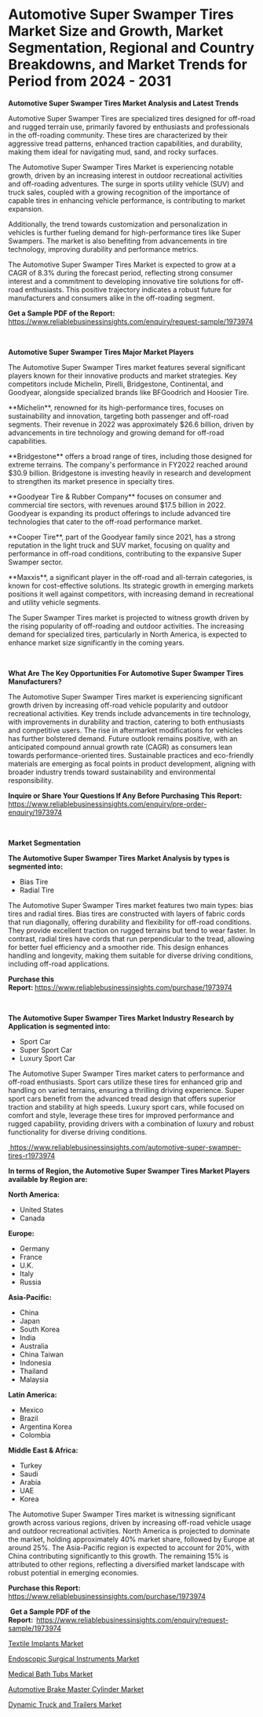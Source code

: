 <p><h1>Automotive Super Swamper Tires Market Size and Growth, Market Segmentation, Regional and Country Breakdowns, and Market Trends for Period from 2024 -  2031</h1></p><p><strong>Automotive Super Swamper Tires Market Analysis and Latest Trends</strong></p>
<p><p>Automotive Super Swamper Tires are specialized tires designed for off-road and rugged terrain use, primarily favored by enthusiasts and professionals in the off-roading community. These tires are characterized by their aggressive tread patterns, enhanced traction capabilities, and durability, making them ideal for navigating mud, sand, and rocky surfaces. </p><p>The Automotive Super Swamper Tires Market is experiencing notable growth, driven by an increasing interest in outdoor recreational activities and off-roading adventures. The surge in sports utility vehicle (SUV) and truck sales, coupled with a growing recognition of the importance of capable tires in enhancing vehicle performance, is contributing to market expansion. </p><p>Additionally, the trend towards customization and personalization in vehicles is further fueling demand for high-performance tires like Super Swampers. The market is also benefiting from advancements in tire technology, improving durability and performance metrics. </p><p>The Automotive Super Swamper Tires Market is expected to grow at a CAGR of 8.3% during the forecast period, reflecting strong consumer interest and a commitment to developing innovative tire solutions for off-road enthusiasts. This positive trajectory indicates a robust future for manufacturers and consumers alike in the off-roading segment.</p></p>
<p><strong>Get a Sample PDF of the Report:&nbsp;</strong> <a href="https://www.reliablebusinessinsights.com/enquiry/request-sample/1973974?utm_campaign=63&utm_medium=2&utm_source=Github&utm_content=ia&utm_term=04112024&utm_id=automotive-super-swamper-tires">https://www.reliablebusinessinsights.com/enquiry/request-sample/1973974</a></p>
<p>&nbsp;</p>
<p><strong>Automotive Super Swamper Tires Major Market Players</strong></p>
<p><p>The Automotive Super Swamper Tires market features several significant players known for their innovative products and market strategies. Key competitors include Michelin, Pirelli, Bridgestone, Continental, and Goodyear, alongside specialized brands like BFGoodrich and Hoosier Tire.</p><p>**Michelin**, renowned for its high-performance tires, focuses on sustainability and innovation, targeting both passenger and off-road segments. Their revenue in 2022 was approximately $26.6 billion, driven by advancements in tire technology and growing demand for off-road capabilities.</p><p>**Bridgestone** offers a broad range of tires, including those designed for extreme terrains. The company's performance in FY2022 reached around $30.9 billion. Bridgestone is investing heavily in research and development to strengthen its market presence in specialty tires.</p><p>**Goodyear Tire & Rubber Company** focuses on consumer and commercial tire sectors, with revenues around $17.5 billion in 2022. Goodyear is expanding its product offerings to include advanced tire technologies that cater to the off-road performance market.</p><p>**Cooper Tire**, part of the Goodyear family since 2021, has a strong reputation in the light truck and SUV market, focusing on quality and performance in off-road conditions, contributing to the expansive Super Swamper sector.</p><p>**Maxxis**, a significant player in the off-road and all-terrain categories, is known for cost-effective solutions. Its strategic growth in emerging markets positions it well against competitors, with increasing demand in recreational and utility vehicle segments.</p><p>The Super Swamper Tires market is projected to witness growth driven by the rising popularity of off-roading and outdoor activities. The increasing demand for specialized tires, particularly in North America, is expected to enhance market size significantly in the coming years.</p></p>
<p>&nbsp;</p>
<p><strong>What Are The Key Opportunities For Automotive Super Swamper Tires Manufacturers?</strong></p>
<p><p>The Automotive Super Swamper Tires market is experiencing significant growth driven by increasing off-road vehicle popularity and outdoor recreational activities. Key trends include advancements in tire technology, with improvements in durability and traction, catering to both enthusiasts and competitive users. The rise in aftermarket modifications for vehicles has further bolstered demand. Future outlook remains positive, with an anticipated compound annual growth rate (CAGR) as consumers lean towards performance-oriented tires. Sustainable practices and eco-friendly materials are emerging as focal points in product development, aligning with broader industry trends toward sustainability and environmental responsibility.</p></p>
<p><strong>Inquire or Share Your Questions If Any Before Purchasing This Report:</strong> <a href="https://www.reliablebusinessinsights.com/enquiry/pre-order-enquiry/1973974?utm_campaign=63&utm_medium=2&utm_source=Github&utm_content=ia&utm_term=04112024&utm_id=automotive-super-swamper-tires">https://www.reliablebusinessinsights.com/enquiry/pre-order-enquiry/1973974</a></p>
<p>&nbsp;</p>
<p><strong>Market Segmentation</strong></p>
<p><strong>The Automotive Super Swamper Tires Market Analysis by types is segmented into:</strong></p>
<p><ul><li>Bias Tire</li><li>Radial Tire</li></ul></p>
<p><p>The Automotive Super Swamper Tires market features two main types: bias tires and radial tires. Bias tires are constructed with layers of fabric cords that run diagonally, offering durability and flexibility for off-road conditions. They provide excellent traction on rugged terrains but tend to wear faster. In contrast, radial tires have cords that run perpendicular to the tread, allowing for better fuel efficiency and a smoother ride. This design enhances handling and longevity, making them suitable for diverse driving conditions, including off-road applications.</p></p>
<p><strong>Purchase this Report:&nbsp;</strong><a href="https://www.reliablebusinessinsights.com/purchase/1973974?utm_campaign=63&utm_medium=2&utm_source=Github&utm_content=ia&utm_term=04112024&utm_id=automotive-super-swamper-tires">https://www.reliablebusinessinsights.com/purchase/1973974</a></p>
<p>&nbsp;</p>
<p><strong>The Automotive Super Swamper Tires Market Industry Research by Application is segmented into:</strong></p>
<p><ul><li>Sport Car</li><li>Super Sport Car</li><li>Luxury Sport Car</li></ul></p>
<p><p>The Automotive Super Swamper Tires market caters to performance and off-road enthusiasts. Sport cars utilize these tires for enhanced grip and handling on varied terrains, ensuring a thrilling driving experience. Super sport cars benefit from the advanced tread design that offers superior traction and stability at high speeds. Luxury sport cars, while focused on comfort and style, leverage these tires for improved performance and rugged capability, providing drivers with a combination of luxury and robust functionality for diverse driving conditions.</p></p>
<p><a href="https://www.reliablebusinessinsights.com/automotive-super-swamper-tires-r1973974?utm_campaign=63&utm_medium=2&utm_source=Github&utm_content=ia&utm_term=04112024&utm_id=automotive-super-swamper-tires">&nbsp;https://www.reliablebusinessinsights.com/automotive-super-swamper-tires-r1973974</a></p>
<p><strong>In terms of Region, the Automotive Super Swamper Tires Market Players available by Region are:</strong></p>
<p>
    <p> <strong> North America: </strong>
        <ul>
            <li>United States</li>
            <li>Canada</li>
        </ul>
        </p> 
    <p> <strong> Europe: </strong>
        <ul>
            <li>Germany</li>
            <li>France</li>
            <li>U.K.</li>
            <li>Italy</li>
            <li>Russia</li>
        </ul>
        </p> 
    <p> <strong> Asia-Pacific: </strong>
        <ul>
            <li>China</li>
            <li>Japan</li>
            <li>South Korea</li>
            <li>India</li>
            <li>Australia</li>
            <li>China Taiwan</li>
            <li>Indonesia</li>
            <li>Thailand</li>
            <li>Malaysia</li>
        </ul>
        </p> 
    <p> <strong> Latin America: </strong>
        <ul>
            <li>Mexico</li>
            <li>Brazil</li>
            <li>Argentina Korea</li>
            <li>Colombia</li>
        </ul>
        </p> 
    <p> <strong> Middle East & Africa: </strong>
        <ul>
            <li>Turkey</li>
            <li>Saudi</li>
            <li>Arabia</li>
            <li>UAE</li>
            <li>Korea</li>
        </ul>
    </p>
    </p>
<p><p>The Automotive Super Swamper Tires market is witnessing significant growth across various regions, driven by increasing off-road vehicle usage and outdoor recreational activities. North America is projected to dominate the market, holding approximately 40% market share, followed by Europe at around 25%. The Asia-Pacific region is expected to account for 20%, with China contributing significantly to this growth. The remaining 15% is attributed to other regions, reflecting a diversified market landscape with robust potential in emerging economies.</p></p>
<p><strong>Purchase this Report: </strong><a href="https://www.reliablebusinessinsights.com/purchase/1973974?utm_campaign=63&utm_medium=2&utm_source=Github&utm_content=ia&utm_term=04112024&utm_id=automotive-super-swamper-tires">https://www.reliablebusinessinsights.com/purchase/1973974</a></p>
<p>&nbsp;<strong>Get a Sample PDF of the Report:&nbsp;&nbsp;</strong><a href="https://www.reliablebusinessinsights.com/enquiry/request-sample/1973974?utm_campaign=63&utm_medium=2&utm_source=Github&utm_content=ia&utm_term=04112024&utm_id=automotive-super-swamper-tires">https://www.reliablebusinessinsights.com/enquiry/request-sample/1973974</a></p>
<p><strong></strong></p>
<p><p><a href="https://issuu.com/reportprime-2/docs/textile-implants-market-size-2030.p_4f9486dfe1c065?utm_campaign=63&utm_medium=2&utm_source=Github&utm_content=ia&utm_term=04112024&utm_id=automotive-super-swamper-tires">Textile Implants Market</a></p><p><a href="https://issuu.com/reportprime-2/docs/endoscopic-surgical-instruments-mar_686fe836851050?utm_campaign=63&utm_medium=2&utm_source=Github&utm_content=ia&utm_term=04112024&utm_id=automotive-super-swamper-tires">Endoscopic Surgical Instruments Market</a></p><p><a href="https://issuu.com/reportprime-2/docs/medical-bath-tubs-market-size-2030._ae164298325684?utm_campaign=63&utm_medium=2&utm_source=Github&utm_content=ia&utm_term=04112024&utm_id=automotive-super-swamper-tires">Medical Bath Tubs Market</a></p><p><a href="https://github.com/MCGEE-CRANECaitlyn/Market-Research-Report-List-1/blob/main/automotive-brake-master-cylinder-market.md?utm_campaign=63&utm_medium=2&utm_source=Github&utm_content=ia&utm_term=04112024&utm_id=automotive-super-swamper-tires">Automotive Brake Master Cylinder Market</a></p><p><a href="https://github.com/abbiewimld/Market-Research-Report-List-1/blob/main/dynamic-truck-and-trailers-market.md?utm_campaign=63&utm_medium=2&utm_source=Github&utm_content=ia&utm_term=04112024&utm_id=automotive-super-swamper-tires">Dynamic Truck and Trailers Market</a></p></p>